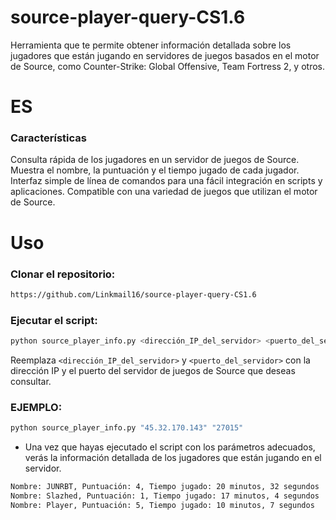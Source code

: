 # source-player-query-CS1.6
Herramienta que te permite obtener información detallada sobre los jugadores que están jugando en servidores de juegos basados en el motor de Source, como Counter-Strike: Global Offensive, Team Fortress 2, y otros.
# ES
### Características
Consulta rápida de los jugadores en un servidor de juegos de Source.
Muestra el nombre, la puntuación y el tiempo jugado de cada jugador.
Interfaz simple de línea de comandos para una fácil integración en scripts y aplicaciones.
Compatible con una variedad de juegos que utilizan el motor de Source.
# Uso
### Clonar el repositorio:
```sh
https://github.com/Linkmail16/source-player-query-CS1.6
```
### Ejecutar el script:
```sh
python source_player_info.py <dirección_IP_del_servidor> <puerto_del_servidor>
```
Reemplaza `<dirección_IP_del_servidor>` y `<puerto_del_servidor>` con la dirección IP y el puerto del servidor de juegos de Source que deseas consultar.
### EJEMPLO:
```sh
python source_player_info.py "45.32.170.143" "27015"
```
* Una vez que hayas ejecutado el script con los parámetros adecuados, verás la información detallada de los jugadores que están jugando en el servidor.
```sh
Nombre: JUNRBT, Puntuación: 4, Tiempo jugado: 20 minutos, 32 segundos
Nombre: Slazhed, Puntuación: 1, Tiempo jugado: 17 minutos, 4 segundos
Nombre: Player, Puntuación: 5, Tiempo jugado: 10 minutos, 7 segundos
```
